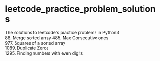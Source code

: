 # leetcode_practice_problem_solutions
The solutions to leetcode's practice problems in Python3 <br />
88. Merge sorted array
485. Max Consecutive ones <br />
977. Squares of a sorted array <br />
1089. Duplicate Zeros<br />
1295. Finding numbers with even digits <br />
